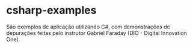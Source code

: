 # csharp-examples
São exemplos de aplicação utilizando C#, com demonstrações de depurações feitas pelo instrutor Gabriel Faraday (DIO - Digital Innovation One).
